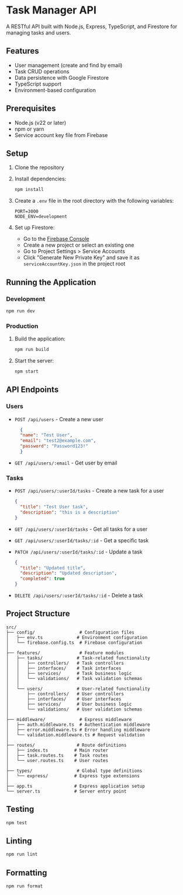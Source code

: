# Task Manager API

A RESTful API built with Node.js, Express, TypeScript, and Firestore for managing tasks and users.

## Features

- User management (create and find by email)
- Task CRUD operations
- Data persistence with Google Firestore
- TypeScript support
- Environment-based configuration

## Prerequisites

- Node.js (v22 or later)
- npm or yarn
- Service account key file from Firebase

## Setup

1. Clone the repository
2. Install dependencies:
   ```bash
   npm install
   ```
3. Create a `.env` file in the root directory with the following variables:
   ```
   PORT=3000
   NODE_ENV=development
   ```

4. Set up Firestore:
   - Go to the [Firebase Console](https://console.firebase.google.com/)
   - Create a new project or select an existing one
   - Go to Project Settings > Service Accounts
   - Click "Generate New Private Key" and save it as `serviceAccountKey.json` in the project root

## Running the Application

### Development

```bash
npm run dev
```

### Production

1. Build the application:
   ```bash
   npm run build
   ```

2. Start the server:
   ```bash
   npm start
   ```

## API Endpoints

### Users

- `POST /api/users` - Create a new user
  ```json
    {
    "name": "Test User",
    "email": "test2@example.com",
    "password": "Password123!"
    }
  ```

- `GET /api/users/:email` - Get user by email

### Tasks

- `POST /api/users/:userId/tasks` - Create a new task for a user
  ```json
  {
    "title": "Test User task",
    "description": "this is a description"
  }
  ```

- `GET /api/users/:userId/tasks` - Get all tasks for a user
- `GET /api/users/:userId/tasks/:id` - Get a specific task
- `PATCH /api/users/:userId/tasks/:id` - Update a task
  ```json
  {
    "title": "Updated title",
    "description": "Updated description",
    "completed": true
  }
  ```
- `DELETE /api/users/:userId/tasks/:id` - Delete a task

## Project Structure

```
src/
├── config/                 # Configuration files
│   ├── env.ts             # Environment configuration
│   └── firebase.config.ts  # Firebase configuration
│
├── features/               # Feature modules
│   ├── tasks/             # Task-related functionality
│   │   ├── controllers/   # Task controllers
│   │   ├── interfaces/    # Task interfaces
│   │   ├── services/      # Task business logic
│   │   └── validations/   # Task validation schemas
│   │
│   └── users/             # User-related functionality
│       ├── controllers/   # User controllers
│       ├── interfaces/    # User interfaces
│       ├── services/      # User business logic
│       └── validations/   # User validation schemas
│
├── middleware/             # Express middleware
│   ├── auth.middleware.ts  # Authentication middleware
│   ├── error.middleware.ts # Error handling middleware
│   └── validation.middleware.ts # Request validation
│
├── routes/                # Route definitions
│   ├── index.ts          # Main router
│   ├── task.routes.ts    # Task routes
│   └── user.routes.ts    # User routes
│
├── types/                 # Global type definitions
│   └── express/          # Express type extensions
│
├── app.ts                # Express application setup
└── server.ts             # Server entry point
```

## Testing

```bash
npm test
```

## Linting

```bash
npm run lint
```

## Formatting

```bash
npm run format
```
